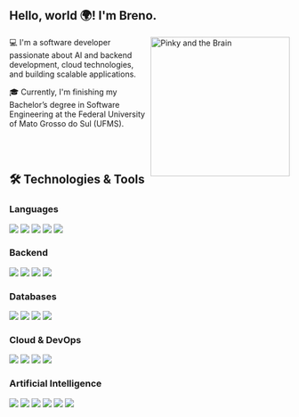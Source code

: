 ## Hello, world 🌍! I'm Breno.

<img align='right' src="https://media.giphy.com/media/3mKBXLpYeLzUY/giphy.gif" alt="Pinky and the Brain" width="250" style="flex-shrink: 0;"/>

💻 I'm a software developer passionate about AI and backend development, cloud technologies, and building scalable applications.

🎓 Currently, I'm finishing my Bachelor’s degree in Software Engineering at the Federal University of Mato Grosso do Sul (UFMS).

<br/>
<br/>


## 🛠️ Technologies & Tools  

### Languages  
<p>
  <img src="https://img.shields.io/badge/JavaScript-F7DF1E?style=for-the-badge&logo=javascript&logoColor=000"/>
  <img src="https://img.shields.io/badge/TypeScript-3178C6?style=for-the-badge&logo=typescript&logoColor=fff"/>
  <img src="https://img.shields.io/badge/Python-3776AB?style=for-the-badge&logo=python&logoColor=ffd43b"/>
  <img src="https://img.shields.io/badge/Go-00ADD8?style=for-the-badge&logo=go&logoColor=fff"/>
  <img src="https://img.shields.io/badge/SQL-336791?style=for-the-badge&logo=postgresql&logoColor=fff"/>
</p>

### Backend  
<p>
  <img src="https://img.shields.io/badge/Node.js-339933?style=for-the-badge&logo=nodedotjs&logoColor=fff"/>
  <img src="https://img.shields.io/badge/NestJS-E0234E?style=for-the-badge&logo=nestjs&logoColor=fff"/>
  <img src="https://img.shields.io/badge/Express-000000?style=for-the-badge&logo=express&logoColor=fff"/>
  <img src="https://img.shields.io/badge/LangGraph-000000?style=for-the-badge&logo=langchain&logoColor=fff"/>
</p>

### Databases  
<p>
  <img src="https://img.shields.io/badge/MySQL-4479A1?style=for-the-badge&logo=mysql&logoColor=fff"/>
  <img src="https://img.shields.io/badge/PostgreSQL-4169E1?style=for-the-badge&logo=postgresql&logoColor=fff"/>
  <img src="https://img.shields.io/badge/MongoDB-47A248?style=for-the-badge&logo=mongodb&logoColor=fff"/>
  <img src="https://img.shields.io/badge/Redis-DC382D?style=for-the-badge&logo=redis&logoColor=fff"/>
</p>

### Cloud & DevOps  
<p>
  <img src="https://img.shields.io/badge/AWS-FF9900?style=for-the-badge&logo=amazonaws&logoColor=fff"/>
  <img src="https://img.shields.io/badge/Docker-2496ED?style=for-the-badge&logo=docker&logoColor=fff"/>
  <img src="https://img.shields.io/badge/Kubernetes-326CE5?style=for-the-badge&logo=kubernetes&logoColor=fff"/>
  <img src="https://img.shields.io/badge/GitHub_Actions-2088FF?style=for-the-badge&logo=githubactions&logoColor=fff"/>
</p>

### Artificial Intelligence  
<p>
  <img src="https://img.shields.io/badge/Python-3776AB?style=for-the-badge&logo=python&logoColor=ffd43b"/>
  <img src="https://img.shields.io/badge/LangGraph-000000?style=for-the-badge&logo=langchain&logoColor=fff"/>
  <img src="https://img.shields.io/badge/LangChain-0A0A0A?style=for-the-badge&logo=langchain&logoColor=fff"/>
  <img src="https://img.shields.io/badge/TensorFlow-FF6F00?style=for-the-badge&logo=tensorflow&logoColor=fff"/>
  <img src="https://img.shields.io/badge/scikit-learn-F7931E?style=for-the-badge&logo=scikit-learn&logoColor=fff"/>
  <img src="https://img.shields.io/badge/OpenAI-6C63FF?style=for-the-badge&logo=openai&logoColor=fff"/>
</p>
